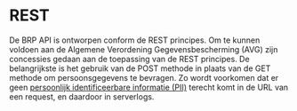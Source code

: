 # REST 
De BRP API is ontworpen conform de REST principes. Om te kunnen voldoen aan de Algemene Verordening Gegevensbescherming (AVG) zijn concessies gedaan aan de toepassing van de REST principes. De belangrijkste is het gebruik van de POST methode in plaats van de GET methode om persoonsgegevens te bevragen. Zo wordt voorkomen dat er geen [persoonlijk identificeerbare informatie (PII)](https://piwikpro.nl/blog/pii-niet-pii-en-persoonsgegevens/) terecht komt in de URL van een request, en daardoor in serverlogs.
